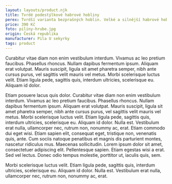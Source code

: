 ```yaml
---
layout: layouts/product.njk
title: Tvrdé podestýlkové habrové hobliny
perex: Tvrdší varianta bezprašných hoblin. Velké a silnější habrové hobliny jsou neprašné a hodí se jako doplňková podestýlka.Jsou savé a dlouho vydrží bez zápachu. Objem 15 litrů stlačeno na rozměr 40 x 35 x 20 cm pro snadné skladování.
price: 390 Kč
foto: piliny-hrube.jpg
origin: Česká republika
manufacturer: Pila U sekyrky
tags: product
---
```



Curabitur vitae diam non enim vestibulum interdum. Vivamus ac leo pretium faucibus. Phasellus rhoncus. Nullam dapibus fermentum ipsum. Aliquam erat volutpat. Mauris suscipit, ligula sit amet pharetra semper, nibh ante cursus purus, vel sagittis velit mauris vel metus. Morbi scelerisque luctus velit. Etiam ligula pede, sagittis quis, interdum ultricies, scelerisque eu. Aliquam id dolor.

Etiam posuere lacus quis dolor. Curabitur vitae diam non enim vestibulum interdum. Vivamus ac leo pretium faucibus. Phasellus rhoncus. Nullam dapibus fermentum ipsum. Aliquam erat volutpat. Mauris suscipit, ligula sit amet pharetra semper, nibh ante cursus purus, vel sagittis velit mauris vel metus. Morbi scelerisque luctus velit. Etiam ligula pede, sagittis quis, interdum ultricies, scelerisque eu. Aliquam id dolor. Nulla est. Vestibulum erat nulla, ullamcorper nec, rutrum non, nonummy ac, erat. Etiam commodo dui eget wisi. Etiam sapien elit, consequat eget, tristique non, venenatis quis, ante. Cum sociis natoque penatibus et magnis dis parturient montes, nascetur ridiculus mus. Maecenas sollicitudin. Lorem ipsum dolor sit amet, consectetuer adipiscing elit. Pellentesque sapien. Etiam egestas wisi a erat. Sed vel lectus. Donec odio tempus molestie, porttitor ut, iaculis quis, sem.

Morbi scelerisque luctus velit. Etiam ligula pede, sagittis quis, interdum ultricies, scelerisque eu. Aliquam id dolor. Nulla est. Vestibulum erat nulla, ullamcorper nec, rutrum non, nonummy ac, erat.